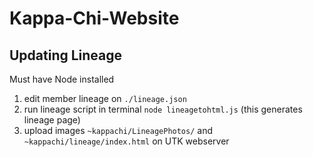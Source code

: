 # Kappa-Chi-Website

## Updating Lineage
Must have Node installed
1. edit member lineage on `./lineage.json`
2. run lineage script in terminal `node lineagetohtml.js` (this generates lineage page)
3. upload images `~kappachi/LineagePhotos/`  and `~kappachi/lineage/index.html` on UTK webserver

